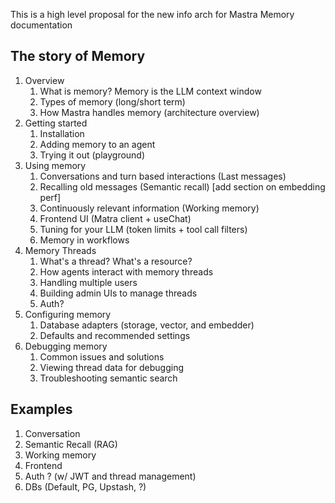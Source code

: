 This is a high level proposal for the new info arch for Mastra Memory documentation

## The story of Memory

1. Overview
   1. What is memory? Memory is the LLM context window
   2. Types of memory (long/short term)
   3. How Mastra handles memory (architecture overview)
2. Getting started
   1. Installation
   2. Adding memory to an agent
   3. Trying it out (playground)
3. Using memory
   1. Conversations and turn based interactions (Last messages)
   2. Recalling old messages (Semantic recall) [add section on embedding perf]
   3. Continuously relevant information (Working memory)
   4. Frontend UI (Matra client + useChat)
   5. Tuning for your LLM (token limits + tool call filters)
   6. Memory in workflows
4. Memory Threads
   1. What's a thread? What's a resource?
   2. How agents interact with memory threads
   3. Handling multiple users
   4. Building admin UIs to manage threads
   5. Auth?
5. Configuring memory
   1. Database adapters (storage, vector, and embedder)
   2. Defaults and recommended settings
6. Debugging memory
   1. Common issues and solutions
   2. Viewing thread data for debugging
   3. Troubleshooting semantic search

## Examples

1. Conversation
2. Semantic Recall (RAG)
3. Working memory
4. Frontend
5. Auth ? (w/ JWT and thread management)
6. DBs (Default, PG, Upstash, ?)
